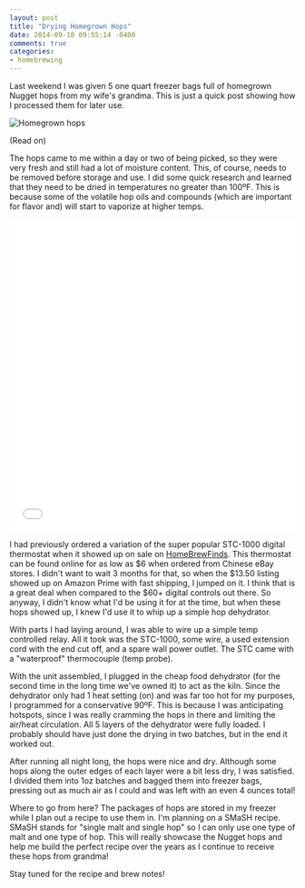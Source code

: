 ```yaml
---
layout: post
title: "Drying Homegrown Hops"
date: 2014-09-10 09:55:14 -0400
comments: true
categories:
- homebrewing
---
```

Last weekend I was given 5 one quart freezer bags full of homegrown Nugget hops from my wife's grandma. This is just a quick post showing how I processed them for later use.

![Homegrown hops](http://i.imgur.com/ApktF29.jpg)

(Read on)
<!-- more -->

The hops came to me within a day or two of being picked, so they were very fresh and still had a lot of moisture content. This, of course, needs to be removed before storage and use. I did some quick research and learned that they need to be dried in temperatures no greater than 100ºF. This is because some of the volatile hop oils and compounds (which are important for flavor and) will start to vaporize at higher temps.

<iframe class="imgur-album" width="100%" height="550" frameborder="0" src="//imgur.com/a/EvYkJ/embed"></iframe>

I had previously ordered a variation of the super popular STC-1000 digital thermostat when it showed up on sale on [HomeBrewFinds](http://homebrewfinds.com). This thermostat can be found online for as low as $6 when ordered from Chinese eBay stores. I didn't want to wait 3 months for that, so when the $13.50 listing showed up on Amazon Prime with fast shipping, I jumped on it. I think that is a great deal when compared to the $60+ digital controls out there. So anyway, I didn't know what I'd be using it for at the time, but when these hops showed up, I knew I'd use it to whip up a simple hop dehydrator.

With parts I had laying around, I was able to wire up a simple temp controlled relay. All it took was the STC-1000, some wire, a used extension cord with the end cut off, and a spare wall power outlet. The STC came with a "waterproof" thermocouple (temp probe).

With the unit assembled, I plugged in the cheap food dehydrator (for the second time in the long time we've owned it) to act as the kiln. Since the dehydrator only had 1 heat setting (on) and was far too hot for my purposes, I programmed for a conservative 90ºF. This is because I was anticipating hotspots, since I was really cramming the hops in there and limiting the air/heat circulation. All 5 layers of the dehydrator were fully loaded. I probably should have just done the drying in two batches, but in the end it worked out.

After running all night long, the hops were nice and dry. Although some hops along the outer edges of each layer were a bit less dry, I was satisfied. I divided them into 1oz batches and bagged them into freezer bags, pressing out as much air as I could and was left with an even 4 ounces total!

Where to go from here? The packages of hops are stored in my freezer while I plan out a recipe to use them in. I'm planning on a SMaSH recipe. SMaSH stands for "single malt and single hop" so I can only use one type of malt and one type of hop. This will really showcase the Nugget hops and help me build the perfect recipe over the years as I continue to receive these hops from grandma!

Stay tuned for the recipe and brew notes!